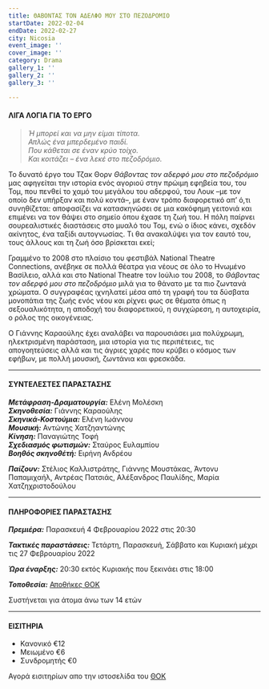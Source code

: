 ```yaml
---
title: ΘΑΒΟΝΤΑΣ ΤΟΝ ΑΔΕΛΦΟ ΜΟΥ ΣΤΟ ΠΕΖΟΔΡΟΜΙΟ
startDate: 2022-02-04
endDate: 2022-02-27
city: Nicosia
event_image: ''
cover_image: ''
category: Drama
gallery_1: ''
gallery_2: ''
gallery_3: ''

---
```

#### ΛΙΓΑ ΛΟΓΙΑ ΓΙΑ ΤΟ ΕΡΓΟ

> _Ή μπορεί και να μην είμαι τίποτα.  
> Απλώς ένα μπερδεμένο παιδί.  
> Που κάθεται σε έναν κρύο τοίχο.  
> Και κοιτάζει – ένα λεκέ στο πεζοδρόμιο._

Το δυνατό έργο του Τζακ Θορν _Θάβοντας τον αδερφό μου στο πεζοδρόμιο_ μας αφηγείται την ιστορία ενός αγοριού στην πρώιμη εφηβεία του, του Τομ, που πενθεί το χαμό του μεγάλου του αδερφού, του Λουκ –με τον οποίο δεν υπήρξαν και πολύ κοντά–, με έναν τρόπο διαφορετικό απ’ ό,τι συνηθίζεται: αποφασίζει να κατασκηνώσει σε μια κακόφημη γειτονιά και επιμένει να τον θάψει στο σημείο όπου έχασε τη ζωή του. Η πόλη παίρνει σουρεαλιστικές διαστάσεις στο μυαλό του Τομ, ενώ ο ίδιος κάνει, σχεδόν ακίνητος, ένα ταξίδι αυτογνωσίας. Τι θα ανακαλύψει για τον εαυτό του, τους άλλους και τη ζωή όσο βρίσκεται εκεί;

Γραμμένο το 2008 στο πλαίσιο του φεστιβάλ National Theatre Connections, ανέβηκε σε πολλά θέατρα για νέους σε όλο το Ηνωμένο Βασίλειο, αλλά και στο National Theatre τον Ιούλιο του 2008, το _Θάβοντας τον αδερφό μου στο πεζοδρόμιο_ μιλά για το θάνατο με τα πιο ζωντανά χρώματα. Ο συγγραφέας ιχνηλατεί μέσα από τη γραφή του τα δύσβατα μονοπάτια της ζωής ενός νέου και ρίχνει φως σε θέματα όπως η σεξουαλικότητα, η αποδοχή του διαφορετικού, η συγχώρεση, η αυτοχειρία, ο ρόλος της οικογένειας.

Ο Γιάννης Καραούλης έχει αναλάβει να παρουσιάσει μια πολύχρωμη, ηλεκτρισμένη παράσταση, μια ιστορία για τις περιπέτειες, τις απογοητεύσεις αλλά και τις άγριες χαρές που κρύβει ο κόσμος των εφήβων, με πολλή μουσική, ζωντάνια και φρεσκάδα.

***

#### ΣΥΝΤΕΛΕΣΤΕΣ ΠΑΡΑΣΤΑΣΗΣ

**_Μετάφραση-Δραματουργία:_** Ελένη Μολέσκη  
**_Σκηνοθεσία:_** Γιάννης Καραούλης  
**_Σκηνικά-Κοστούμια:_** Ελένη Ιωάννου  
**_Μουσική:_** Αντώνης Χατζηαντώνης  
**_Κίνηση:_** Παναγιώτης Τοφή  
**_Σχεδιασμός φωτισμών:_** Σταύρος Ευλαμπίου  
**_Βοηθός σκηνοθέτή:_** Ειρήνη Ανδρέου

**_Παίζουν:_** Στέλιος Καλλιστράτης, Γιάννης Μουστάκας, Άντονυ Παπαμιχαήλ, Αντρέας Πατσιάς, Αλέξανδρος Παυλίδης, Μαρία Χατζηχριστοδούλου

***

#### ΠΛΗΡΟΦΟΡΙΕΣ ΠΑΡΑΣΤΑΣΗΣ

**_Πρεμιέρα:_** Παρασκευή 4 Φεβρουαρίου 2022 στις 20:30

**_Τακτικές παραστάσεις:_** Τετάρτη, Παρασκευή, Σάββατο και Κυριακή μέχρι τις 27 Φεβρουαρίου 2022

**_Ώρα έναρξης:_** 20:30 εκτός Κυριακής που ξεκινάει στις 18:00

**_Τοποθεσία:_** [Αποθήκες ΘΟΚ](https://www.google.com/maps/place/%CE%98%CE%AD%CE%B1%CF%84%CF%81%CE%BF+%CE%91%CF%80%CE%BF%CE%B8%CE%AE%CE%BA%CE%B5%CF%82+%CE%98%CE%9F%CE%9A/@35.1263705,33.3689318,17z/data=!3m1!4b1!4m5!3m4!1s0x14de19a27615e4f3:0xc1322f05215a0553!8m2!3d35.126417!4d33.3711337 "https://www.google.com/maps/place/%CE%98%CE%AD%CE%B1%CF%84%CF%81%CE%BF+%CE%91%CF%80%CE%BF%CE%B8%CE%AE%CE%BA%CE%B5%CF%82+%CE%98%CE%9F%CE%9A/@35.1263705,33.3689318,17z/data=!3m1!4b1!4m5!3m4!1s0x14de19a27615e4f3:0xc1322f05215a0553!8m2!3d35.126417!4d33.3711337")

Συστήνεται για άτομα άνω των 14 ετών

***

#### ΕΙΣΙΤΗΡΙΑ

* Κανονικό €12
* Μειωμένο €6
* Συνδρομητής €0

Αγορά εισιτηρίων απο την ιστοσελίδα του [ΘΟΚ](https://www.thoc.org.cy/event/thabontas-ton-adelfo-moy-sto-pezodromio,4766,1333,el,shows "https://www.thoc.org.cy/event/thabontas-ton-adelfo-moy-sto-pezodromio,4766,1333,el,shows")